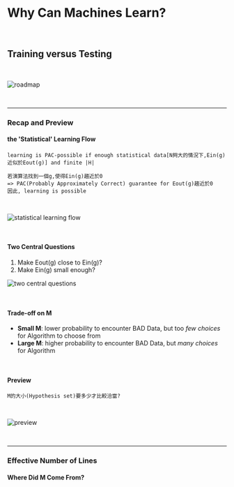 # Why Can Machines Learn?

<br />

## Training versus Testing

<br />

![roadmap](https://github.com/linda2020130/Notes_ML-Foundations/blob/master/Pictures/Week%205/roadmap%20w5.PNG)

<br />

***

### Recap and Preview

#### the 'Statistical' Learning Flow

```
learning is PAC-possible if enough statistical data[N夠大的情況下,Ein(g)近似於Eout(g)] and finite |H|

若演算法找到一個g,使得Ein(g)趨近於0
=> PAC(Probably Approximately Correct) guarantee for Eout(g)趨近於0
因此, learning is possible
```

<br />

![statistical learning flow](https://github.com/linda2020130/Notes_ML-Foundations/blob/master/Pictures/Week%205/stat%20learning%20flow.PNG)

<br />

#### Two Central Questions

1. Make Eout(g) close to Ein(g)?
2. Make Ein(g) small enough?

![two central questions](https://github.com/linda2020130/Notes_ML-Foundations/blob/master/Pictures/Week%205/two%20central%20questions.PNG)

<br />

#### Trade-off on M

* **Small M**: lower probability to encounter BAD Data, but too *few choices* for Algorithm to choose from
* **Large M**: higher probability to encounter BAD Data, but *many choices* for Algorithm

<br />

#### Preview

```
M的大小(Hypothesis set)要多少才比較洽當?
```

<br />

![preview](https://github.com/linda2020130/Notes_ML-Foundations/blob/master/Pictures/Week%205/preview.PNG)

<br />

***

### Effective Number of Lines

#### Where Did M Come From?

```









